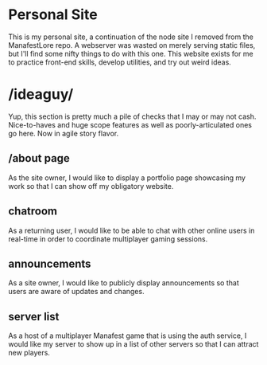 # Personal Site

This is my personal site, a continuation of the node site I removed from the ManafestLore repo.
A webserver was wasted on merely serving static files, but I'll find some nifty things to do with this one. This website exists for me to practice front-end skills, develop utilities, and try out weird ideas.



# /ideaguy/
Yup, this section is pretty much a pile of checks that I may or may not cash.
Nice-to-haves and huge scope features as well as poorly-articulated ones go here.
Now in agile story flavor.

## /about page
As the site owner, I would like to display a portfolio page showcasing my
work so that I can show off my obligatory website.

## chatroom
As a returning user, I would like to be able to chat with other online users
in real-time in order to coordinate multiplayer gaming sessions.

## announcements
As a site owner, I would like to publicly display announcements so that
users are aware of updates and changes. 

## server list
As a host of a multiplayer Manafest game that is using the auth service, I
would like my server to show up in a list of other servers so that I can 
attract new players.